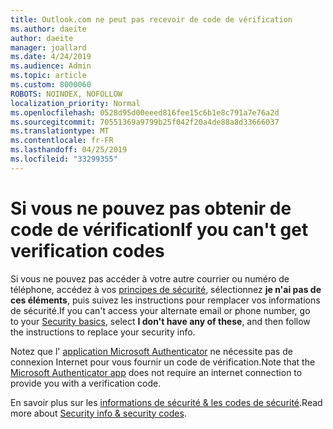 ```yaml
---
title: Outlook.com ne peut pas recevoir de code de vérification
ms.author: daeite
author: daeite
manager: joallard
ms.date: 4/24/2019
ms.audience: Admin
ms.topic: article
ms.custom: 8000060
ROBOTS: NOINDEX, NOFOLLOW
localization_priority: Normal
ms.openlocfilehash: 0528d95d00eeed816fee15c6b1e8c791a7e76a2d
ms.sourcegitcommit: 70551369a9799b25f042f20a4de88a8d33666037
ms.translationtype: MT
ms.contentlocale: fr-FR
ms.lasthandoff: 04/25/2019
ms.locfileid: "33299355"
---
```

# <a name="if-you-cant-get-verification-codes"></a><span data-ttu-id="d119f-102">Si vous ne pouvez pas obtenir de code de vérification</span><span class="sxs-lookup"><span data-stu-id="d119f-102">If you can't get verification codes</span></span>

<span data-ttu-id="d119f-103">Si vous ne pouvez pas accéder à votre autre courrier ou numéro de téléphone, accédez à vos [principes de sécurité](https://account.microsoft.com/security), sélectionnez **je n'ai pas de ces éléments**, puis suivez les instructions pour remplacer vos informations de sécurité.</span><span class="sxs-lookup"><span data-stu-id="d119f-103">If you can't access your alternate email or phone number, go to your [Security basics](https://account.microsoft.com/security), select **I don't have any of these**, and then follow the instructions to replace your security info.</span></span>

<span data-ttu-id="d119f-104">Notez que l' [application Microsoft Authenticator](https://go.microsoft.com/fwlink/?linkid=2016117) ne nécessite pas de connexion Internet pour vous fournir un code de vérification.</span><span class="sxs-lookup"><span data-stu-id="d119f-104">Note that the [Microsoft Authenticator app](https://go.microsoft.com/fwlink/?linkid=2016117) does not require an internet connection to provide you with a verification code.</span></span>

<span data-ttu-id="d119f-105">En savoir plus sur les [informations de sécurité & les codes de sécurité](https://support.microsoft.com/help/12428/).</span><span class="sxs-lookup"><span data-stu-id="d119f-105">Read more about [Security info & security codes](https://support.microsoft.com/help/12428/).</span></span>